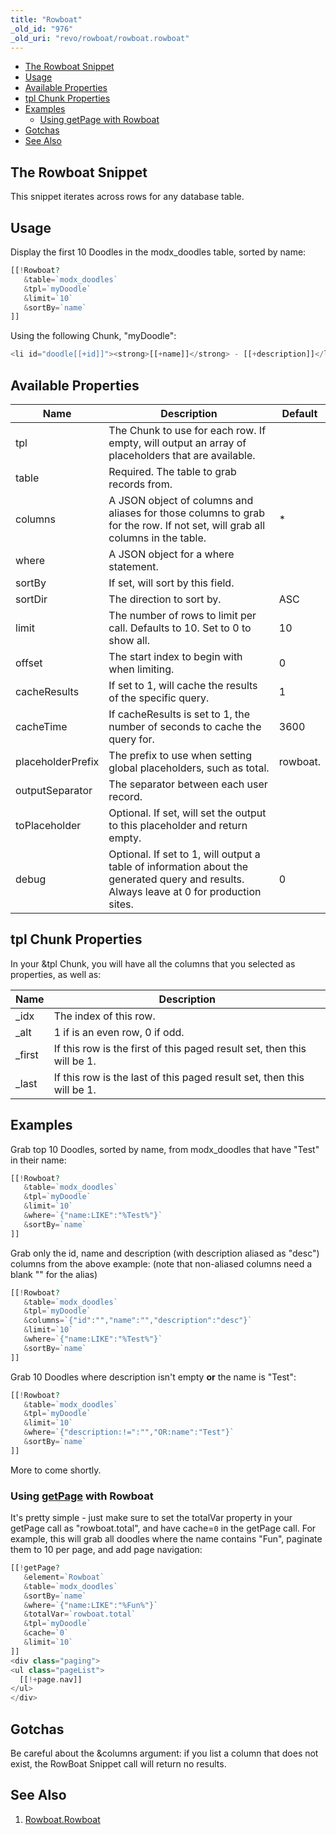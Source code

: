 ```yaml
---
title: "Rowboat"
_old_id: "976"
_old_uri: "revo/rowboat/rowboat.rowboat"
---
```


- [The Rowboat Snippet](#Rowboat.Rowboat-TheRowboatSnippet)
- [Usage](#Rowboat.Rowboat-Usage)
- [Available Properties](#Rowboat.Rowboat-AvailableProperties)
- [tpl Chunk Properties](#Rowboat.Rowboat-tplChunkProperties)
- [Examples](#Rowboat.Rowboat-Examples)
  - [Using getPage with Rowboat](#Rowboat.Rowboat-UsinggetPagewithRowboat)
- [Gotchas](#Rowboat.Rowboat-Gotchas)
- [See Also](#Rowboat.Rowboat-SeeAlso)



## The Rowboat Snippet

This snippet iterates across rows for any database table.

## Usage

Display the first 10 Doodles in the modx\_doodles table, sorted by name:

``` php 
[[!Rowboat?
   &table=`modx_doodles`
   &tpl=`myDoodle`
   &limit=`10`
   &sortBy=`name`
]]
```

Using the following Chunk, "myDoodle":

``` php 
<li id="doodle[[+id]]"><strong>[[+name]]</strong> - [[+description]]</li>
```

## Available Properties

| Name | Description | Default |
|------|-------------|---------|
| tpl | The Chunk to use for each row. If empty, will output an array of placeholders that are available. |  |
| table | Required. The table to grab records from. |  |
| columns | A JSON object of columns and aliases for those columns to grab for the row. If not set, will grab all columns in the table. | \* |
| where | A JSON object for a where statement. |  |
| sortBy | If set, will sort by this field. |
| sortDir | The direction to sort by. | ASC |
| limit | The number of rows to limit per call. Defaults to 10. Set to 0 to show all. | 10 |
| offset | The start index to begin with when limiting. | 0 |
| cacheResults | If set to 1, will cache the results of the specific query. | 1 |
| cacheTime | If cacheResults is set to 1, the number of seconds to cache the query for. | 3600 |
| placeholderPrefix | The prefix to use when setting global placeholders, such as total. | rowboat. |
| outputSeparator | The separator between each user record. |  |
| toPlaceholder | Optional. If set, will set the output to this placeholder and return empty. |  |
| debug | Optional. If set to 1, will output a table of information about the generated query and results. Always leave at 0 for production sites. | 0 |

## tpl Chunk Properties

In your &tpl Chunk, you will have all the columns that you selected as properties, as well as:

| Name | Description |
|------|-------------|
| \_idx | The index of this row. |
| \_alt | 1 if is an even row, 0 if odd. |
| \_first | If this row is the first of this paged result set, then this will be 1. |
| \_last | If this row is the last of this paged result set, then this will be 1. |

## Examples

Grab top 10 Doodles, sorted by name, from modx\_doodles that have "Test" in their name:

``` php 
[[!Rowboat?
   &table=`modx_doodles`
   &tpl=`myDoodle`
   &limit=`10`
   &where=`{"name:LIKE":"%Test%"}`
   &sortBy=`name`
]]
```

Grab only the id, name and description (with description aliased as "desc") columns from the above example: (note that non-aliased columns need a blank "" for the alias)

``` php 
[[!Rowboat?
   &table=`modx_doodles`
   &tpl=`myDoodle`
   &columns=`{"id":"","name":"","description":"desc"}`
   &limit=`10`
   &where=`{"name:LIKE":"%Test%"}`
   &sortBy=`name`
]]
```

Grab 10 Doodles where description isn't empty **or** the name is "Test":

``` php 
[[!Rowboat?
   &table=`modx_doodles`
   &tpl=`myDoodle`
   &limit=`10`
   &where=`{"description:!=":"","OR:name":"Test"}`
   &sortBy=`name`
]]
```

More to come shortly.

### Using [getPage](/extras/getpage "getPage") with Rowboat

It's pretty simple - just make sure to set the totalVar property in your getPage call as "rowboat.total", and have cache=`0` in the getPage call. For example, this will grab all doodles where the name contains "Fun", paginate them to 10 per page, and add page navigation:

``` php 
[[!getPage?
   &element=`Rowboat`
   &table=`modx_doodles`
   &sortBy=`name`
   &where=`{"name:LIKE":"%Fun%"}`
   &totalVar=`rowboat.total`
   &tpl=`myDoodle`
   &cache=`0`
   &limit=`10`
]]
<div class="paging">
<ul class="pageList">
  [[!+page.nav]]
</ul>
</div>
```

## Gotchas

Be careful about the &columns argument: if you list a column that does not exist, the RowBoat Snippet call will return no results.

## See Also

1. [Rowboat.Rowboat](/extras/rowboat/rowboat.rowboat)